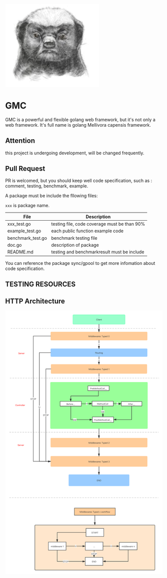 <img src="/doc/images/logo.png" width="300" height="auto"/>  

# GMC
GMC is a powerful and flexible golang web framework, but it's not only a web framework. It's full name is golang Mellivora capensis framework.


## Attention
this project is undergoing development, will be changed frequently.

## Pull Request
PR is welcomed, but you should keep well code specification, such as : comment, testing, benchmark, example.

A package must be include the fllowing files:   

`xxx` is package name.  

| File | Description |
| ---- | ---- |
| xxx_test.go | testing file, code coverage must be than 90% |
| example_test.go  | each public function example code |
| benchmark_test.go | benchmark testing file |
| doc.go | description of package |
| README.md | testing and benchmarkresult must be include |

You can reference the package sync/gpool to get more infomation about code specification.

## TESTING RESOURCES

## HTTP Architecture

<img src="/doc/images/http-and-api-server-architecture.png" width="960" height="auto"/>  
